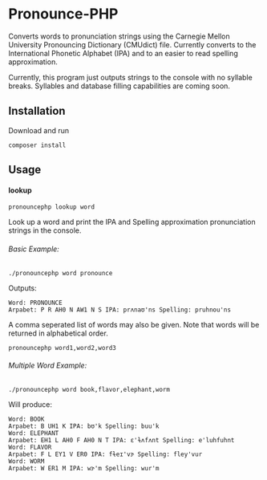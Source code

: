 # Pronounce-PHP

Converts words to pronunciation strings using the Carnegie Mellon University Pronouncing Dictionary (CMUdict) file.  Currently converts to the International Phonetic Alphabet (IPA) and to an easier to read spelling approximation.

Currently, this program just outputs strings to the console with no syllable breaks. Syllables and database filling capabilities are coming soon.

## Installation

Download and run 
```
composer install
```

## Usage

#### lookup

```
pronouncephp lookup word
```

Look up a word and print the IPA and Spelling approximation pronunciation strings in the console. 

###### Basic Example:

```
./pronouncephp word pronounce
```
Outputs:
```
Word: PRONOUNCE
Arpabet: P R AH0 N AW1 N S IPA: prʌnaʊ'ns Spelling: pruhnou'ns
```

A comma seperated list of words may also be given. Note that words will be returned in alphabetical order.

```
pronouncephp word1,word2,word3
```

###### Multiple Word Example:

```
./pronouncephp word book,flavor,elephant,worm
```
Will produce:
```
Word: BOOK
Arpabet: B UH1 K IPA: bʊ'k Spelling: buu'k
Word: ELEPHANT
Arpabet: EH1 L AH0 F AH0 N T IPA: ɛ'ɫʌfʌnt Spelling: e'luhfuhnt
Word: FLAVOR
Arpabet: F L EY1 V ER0 IPA: fɫeɪ'vɝ Spelling: fley'vur
Word: WORM
Arpabet: W ER1 M IPA: wɝ'm Spelling: wur'm
```